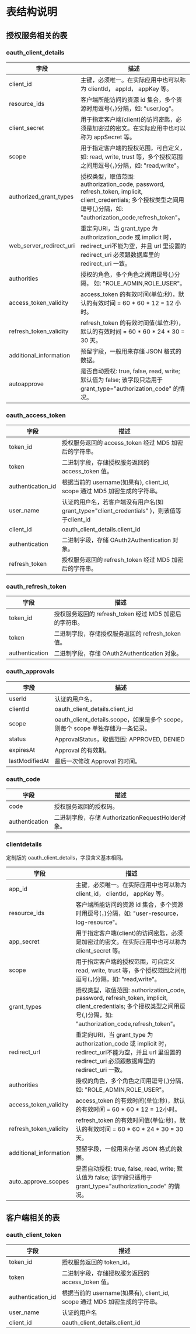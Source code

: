 # 表结构说明

## 授权服务相关的表

### oauth_client_details

|字段|描述|
|--|--|
|client_id|主键，必须唯一。在实际应用中也可以称为 clientId， appId， appKey 等。|
|resource_ids|客户端所能访问的资源 id 集合，多个资源时用逗号(，)分隔，如: "user,log"。|
|client_secret|用于指定客户端(client)的访问密匙，必须是加密过的密文。在实际应用中也可以称为 appSecret 等。|
|scope|用于指定客户端的授权范围，可自定义，如: read, write, trust 等，多个授权范围之间用逗号(，)分隔，如: "read,write"。|
|authorized_grant_types|授权类型，取值范围: authorization_code, password, refresh_token, implicit, client_credentials; 多个授权类型之间用逗号(,)分隔，如: "authorization_code,refresh_token"。|
|web_server_redirect_uri|重定向URI，当 grant_type 为 authorization_code 或 implicit 时， redirect_uri不能为空，并且 url 里设置的 redirect_uri 必须跟数据库里的 redirect_uri 一致。|
|authorities|授权的角色，多个角色之间用逗号(,)分隔， 如: "ROLE_ADMIN,ROLE_USER"。|
|access_token_validity|access_token 的有效时间(单位:秒)，默认的有效时间 = 60 * 60 * 12 = 12 小时。|
|refresh_token_validity|refresh_token 的有效时间值(单位:秒)，默认的有效时间 = 60 * 60 * 24 * 30 = 30 天。|
|additional_information|预留字段，一般用来存储 JSON 格式的数据。|
|autoapprove|是否自动授权: true, false, read, write; 默认值为 false; 该字段只适用于 grant_type="authorization_code" 的情况。|

### oauth_access_token

|字段|描述|
|--|--|
|token_id|授权服务返回的 access_token 经过 MD5 加密后的字符串。|
|token|二进制字段，存储授权服务返回的 access_token 值。|
|authentication_id|根据当前的 username(如果有), client_id, scope 通过 MD5 加密生成的字符串。|
|user_name|认证的用户名，若客户端没有用户名(如 grant_type="client_credentials" )，则该值等于client_id|
|client_id|oauth_client_details.client_id|
|authentication|二进制字段，存储 OAuth2Authentication 对象。|
|refresh_token|授权服务返回的 refresh_token 经过 MD5 加密后的字符串。|

### oauth_refresh_token

|字段|描述|
|--|--|
|token_id|授权服务返回的 refresh_token 经过 MD5 加密后的字符串。|
|token|二进制字段，存储授权服务返回的 refresh_token 值。|
|authentication|二进制字段，存储 OAuth2Authentication 对象。|

### oauth_approvals

|字段|描述|
|--|--|
|userId|认证的用户名。|
|clientId|oauth_client_details.client_id|
|scope|oauth_client_details.scope，如果是多个 scope，则每个 scope 单独存储为一条记录。 |
|status|ApprovalStatus，取值范围: APPROVED, DENIED|
|expiresAt|Approval 的有效期。|
|lastModifiedAt|最后一次修改 Approval 的时间。|

### oauth_code

|字段|描述|
|--|--|
|code|授权服务返回的授权码。|
|authentication|二进制字段，存储 AuthorizationRequestHolder对象。|

### clientdetails

定制版的 oauth_client_details，字段含义基本相同。

|字段|描述|
|--|--|
|app_id|主键，必须唯一。在实际应用中也可以称为 client_id， clientId， appKey 等。|
|resource_ids|客户端所能访问的资源 id 集合，多个资源时用逗号(，)分隔，如: "user-resource，log-resource"。|
|app_secret|用于指定客户端(client)的访问密匙，必须是加密过的密文。在实际应用中也可以称为 client_secret 等。|
|scope|用于指定客户端的授权范围，可自定义 read, write, trust 等，多个授权范围之间用逗号(，)分隔，如: "read,write"。|
|grant_types|授权类型，取值范围: authorization_code, password, refresh_token, implicit, client_credentials; 多个授权类型之间用逗号(,)分隔，如: "authorization_code,refresh_token"。|
|redirect_url|重定向URI，当 grant_type 为 authorization_code 或 implicit 时， redirect_uri不能为空，并且 url 里设置的 redirect_uri 必须跟数据库里的 redirect_uri 一致。|
|authorities|授权的角色，多个角色之间用逗号(,)分隔， 如: "ROLE_ADMIN,ROLE_USER"。|
|access_token_validity|access_token 的有效时间(单位:秒)，默认的有效时间 = 60 * 60 * 12 = 12小时。|
|refresh_token_validity|refresh_token 的有效时间值(单位:秒)，默认的有效时间 = 60 * 60 * 24 * 30 = 30天。|
|additional_information|预留字段，一般用来存储 JSON 格式的数据。|
|auto_approve_scopes|是否自动授权: true, false, read, write; 默认值为 false; 该字段只适用于 grant_type="authorization_code" 的情况。|

## 客户端相关的表

### oauth_client_token

|字段|描述|
|--|--|
|token_id|授权服务返回的 token_id。|
|token|二进制字段，存储授权服务返回的 access_token 值。|
|authentication_id|根据当前的 username(如果有), client_id, scope 通过 MD5 加密生成的字符串。|
|user_name|认证的用户名|
|client_id|oauth_client_details.client_id|
